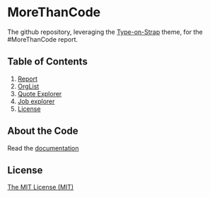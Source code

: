 # MoreThanCode

The github repository, leveraging the [Type-on-Strap](https://sylhare.github.io/Type-on-Strap/) theme, for the #MoreThanCode report. 


## Table of Contents

1. [Report](https://morethancode.cc/report/)
2. [OrgList](https://morethancode.cc/orglist/)
3. [Quote Explorer](https://morethancode.cc/quotes/)
4. [Job explorer](https://jobs.morethancode.cc)
7. [License](#license)

## About the Code

Read the [documentation](DOCUMENTATION.md)

## License

[The MIT License (MIT)](https://raw.githubusercontent.com/Sylhare/Type-on-Strap/master/LICENSE)
